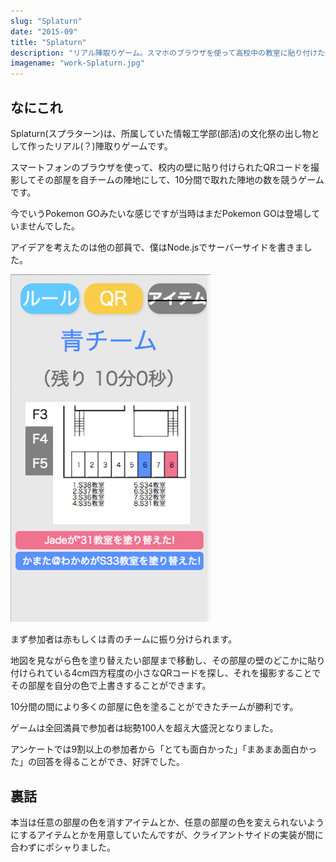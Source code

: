 ```yaml
---
slug: "Splaturn"
date: "2015-09"
title: "Splaturn"
description: "リアル陣取りゲーム。スマホのブラウザを使って高校中の教室に貼り付けたQRコードを撮影してプレイします。文化祭の部活の出し物。"
imagename: "work-Splaturn.jpg"
---
```


## なにこれ

Splaturn(スプラターン)は、所属していた情報工学部(部活)の文化祭の出し物として作ったリアル(？)陣取りゲームです。

スマートフォンのブラウザを使って、校内の壁に貼り付けられたQRコードを撮影してその部屋を自チームの陣地にして、10分間で取れた陣地の数を競うゲームです。

今でいうPokemon GOみたいな感じですが当時はまだPokemon GOは登場していませんでした。

アイデアを考えたのは他の部員で、僕はNode.jsでサーバーサイドを書きました。

<p style="max-width: 320px;">
    <img alt="Splaturn screen" src="../../images/work-Splaturn-screen.png" />
</p>

まず参加者は赤もしくは青のチームに振り分けられます。

地図を見ながら色を塗り替えたい部屋まで移動し、その部屋の壁のどこかに貼り付けられている4cm四方程度の小さなQRコードを探し、それを撮影することでその部屋を自分の色で上書きすることができます。

10分間の間により多くの部屋に色を塗ることができたチームが勝利です。

ゲームは全回満員で参加者は総勢100人を超え大盛況となりました。

アンケートでは9割以上の参加者から「とても面白かった」「まあまあ面白かった」の回答を得ることができ、好評でした。

## 裏話

本当は任意の部屋の色を消すアイテムとか、任意の部屋の色を変えられないようにするアイテムとかを用意していたんですが、クライアントサイドの実装が間に合わずにポシャりました。

